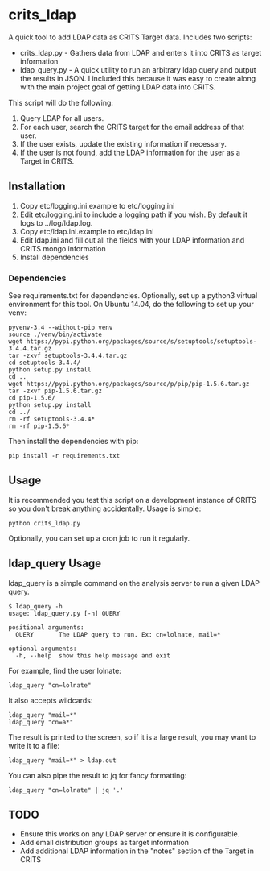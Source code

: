 # crits_ldap
A quick tool to add LDAP data as CRITS Target data. Includes two scripts:
* crits_ldap.py - Gathers data from LDAP and enters it into CRITS as target information
* ldap_query.py - A quick utility to run an arbitrary ldap query and output the results in JSON. I included this because it was easy to create along with the main project goal of getting LDAP data into CRITS.

This script will do the following:

1. Query LDAP for all users.
2. For each user, search the CRITS target for the email address of that user.
  1. If the user exists, update the existing information if necessary.
3. If the user is not found, add the LDAP information for the user as a Target in CRITS.

## Installation
1. Copy etc/logging.ini.example to etc/logging.ini
  1. Edit etc/logging.ini to include a logging path if you wish. By default it logs to ../log/ldap.log.
2. Copy etc/ldap.ini.example to etc/ldap.ini
  1. Edit ldap.ini and fill out all the fields with your LDAP information and CRITS mongo information
3. Install dependencies

### Dependencies
See requirements.txt for dependencies. Optionally, set up a python3 virtual environment for this tool. On Ubuntu 14.04, do the following to set up your venv:

```shell
pyvenv-3.4 --without-pip venv
source ./venv/bin/activate
wget https://pypi.python.org/packages/source/s/setuptools/setuptools-3.4.4.tar.gz
tar -zxvf setuptools-3.4.4.tar.gz
cd setuptools-3.4.4/
python setup.py install
cd ..
wget https://pypi.python.org/packages/source/p/pip/pip-1.5.6.tar.gz
tar -zxvf pip-1.5.6.tar.gz
cd pip-1.5.6/
python setup.py install
cd ../
rm -rf setuptools-3.4.4*
rm -rf pip-1.5.6*
```

Then install the dependencies with pip:
```shell
pip install -r requirements.txt
```

## Usage
It is recommended you test this script on a development instance of CRITS so you don't break anything accidentally. Usage is simple:
```shell
python crits_ldap.py
```

Optionally, you can set up a cron job to run it regularly.

## ldap_query Usage
ldap_query is a simple command on the analysis server to run a given LDAP query.

```shell
$ ldap_query -h
usage: ldap_query.py [-h] QUERY

positional arguments:
  QUERY       The LDAP query to run. Ex: cn=lolnate, mail=*

optional arguments:
  -h, --help  show this help message and exit
```

For example, find the user lolnate:
```shell
ldap_query "cn=lolnate"
```
It also accepts wildcards:

```shell
ldap_query "mail=*"
ldap_query "cn=a*"
```

The result is printed to the screen, so if it is a large result, you may want to write it to a file:
```shell
ldap_query "mail=*" > ldap.out
```

You can also pipe the result to jq for fancy formatting:
```shell
ldap_query "cn=lolnate" | jq '.'
```

## TODO
* Ensure this works on any LDAP server or ensure it is configurable.
* Add email distribution groups as target information
* Add additional LDAP information in the "notes" section of the Target in CRITS


